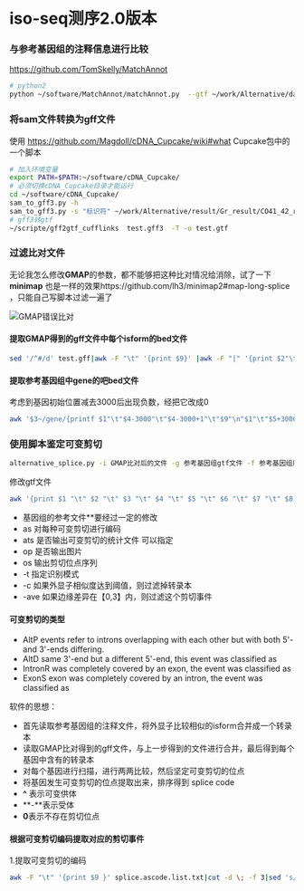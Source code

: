 #  iso-seq测序2.0版本



### 与参考基因组的注释信息进行比较

https://github.com/TomSkelly/MatchAnnot

```bash
# python2
python ~/software/MatchAnnot/matchAnnot.py  --gtf ~/work/Alternative/data/Gr_genome/Graimondii_221_v2.1.gene.gtf --format alt ./test.sam  >test/annote.out
```



### 将sam文件转换为gff文件

使用 https://github.com/Magdoll/cDNA_Cupcake/wiki#what  Cupcake包中的一个脚本

```bash
# 加入环境变量
export PATH=$PATH:~/software/cDNA_Cupcake/
# 必须切换cDNA_Cupcake目录才能运行
cd ~/software/cDNA_Cupcake/
sam_to_gff3.py -h
sam_to_gff3.py -s "标识符" ~/work/Alternative/result/Gr_result/CO41_42_result/06_Alignment/test.sam 
# gff3转gtf
~/scripte/gff2gtf_cufflinks  test.gff3  -T -o test.gtf
```



### 过滤比对文件

无论我怎么修改**GMAP**的参数，都不能够把这种比对情况给消除，试了一下 **minimap** 也是一样的效果https://github.com/lh3/minimap2#map-long-splice ，只能自己写脚本过滤一遍了

![GMAP错误比对](https://43423.oss-cn-beijing.aliyuncs.com/img/20191113160735.png)



#### 提取GMAP得到的gff文件中每个isform的bed文件

```bash
sed '/^#/d' test.gff|awk -F "\t" '{print $9}' |awk -F "|" '{print $2"\t"$1}' |sed -e 's/([^)])//g' -e 's/:/\t/g' -e 's/-/\t/g'|sort|uniq|less 
```

#### 提取参考基因组中gene的吧bed文件

考虑到基因初始位置减去3000后出现负数，经把它改成0

```bash
awk '$3~/gene/{printf $1"\t"$4-3000"\t"$4-3000+1"\t"$9"\n"$1"\t"$5+3000"\t"$5+3001"\t"$9"\n"}' ~/work/Alternative/data/Ga_genome/G.arboreum.Chr.v1.0.gff|awk '{if($2<0){print $1,0,1,$4}else{print $0}}' OFS="\t"
```

### 使用脚本鉴定可变剪切

```bash
alternative_splice.py -i GMAP比对后的文件 -g 参考基因组gtf文件 -f 参考基因组序列 -as  -ats T -op -os  -t exon -c 0.95 -ave 3
```

修改gtf文件

```bash
awk '{print $1 "\t" $2 "\t" $3 "\t" $4 "\t" $5 "\t" $6 "\t" $7 "\t" $8 "\t" $11 " " $12 " " $9 " " $10}' cufflinks转化后的gtf文件 >最后可以使用的gtf文件
```

+ 基因组的参考文件**要经过一定的修改
+ as 对每种可变剪切进行编码
+ ats 是否输出可变剪切的统计文件 可以指定
+ op 是否输出图片
+ os 输出剪切位点序列
+ -t 指定识别模式
+ -c 如果外显子相似度达到阈值，则过滤掉转录本
+ -ave  如果边缘差异在【0,3】内，则过滤这个剪切事件

#### 可变剪切的类型

+ AltP events  refer to introns overlapping with each other but with both  5'- and 3'-ends differing.
+ AltD   same 3'-end but a different 5'-end, this event was classified as 
+ IntronR  was completely covered by an exon, the event was classified as 
+ ExonS exon was completely covered by an intron, the event was classified as 

软件的思想：

+ 首先读取参考基因组的注释文件，将外显子比较相似的isform合并成一个转录本
+ 读取GMAP比对得到的gff文件，与上一步得到的文件进行合并，最后得到每个基因中含有的转录本
+ 对每个基因进行扫描，进行两两比较，然后坚定可变剪切的位点
+ 将基因发生可变剪切的位点提取出来，排序得到 splice code
+ **^** 表示可变供体
+ **-**表示受体
+ **0**表示不存在剪切位点

#### 根据可变剪切编码提取对应的剪切事件

1.提取可变剪切的编码

```bash
awk -F "\t" '{print $9 }' splice.ascode.list.txt|cut -d \; -f 3|sed 's/structure //g' |sed 's/,/\t/g' >111
```







